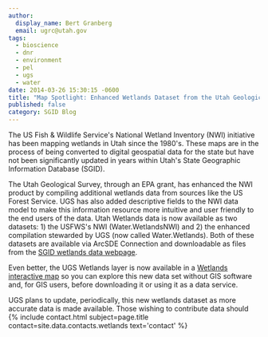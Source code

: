 ```yaml
---
author:
  display_name: Bert Granberg
  email: ugrc@utah.gov
tags:
  - bioscience
  - dnr
  - environment
  - pel
  - ugs
  - water
date: 2014-03-26 15:30:15 -0600
title: "Map Spotlight: Enhanced Wetlands Dataset from the Utah Geological Survey"
published: false
category: SGID Blog
---
```


<p><a href="deleted" alt="" title="Wetland" width="300" height="200" class="inline-text-right" /></a>The US Fish & Wildlife Service's National Wetland Inventory (NWI) initiative has been mapping wetlands in Utah since the 1980's. These maps are in the process of being converted to digital geospatial data for the state but have not been significantly updated in years within Utah's State Geographic Information Database (SGID).</p>
<p>The Utah Geological Survey, through an EPA grant, has enhanced the NWI product by compiling additional wetlands data from sources like the US Forest Service. UGS has also added descriptive fields to the NWI data model to make this information resource more intuitive and user friendly to the end users of the data. Utah Wetlands data is now available as two datasets: 1) the USFWS's NWI (Water.WetlandsNWI) and 2) the enhanced compilation stewarded by UGS (now called Water.Wetlands). Both of these datasets are available via ArcSDE Connection and downloadable as files from the <a href="{% link data/water/wetlands/index.html %}">SGID wetlands data webpage</a>.</p>
<p><a href="deleted" alt="" title="wetlands" class="inline-text-right" /></a>Even better, the UGS Wetlands layer is now available in a <a href="http://bit.ly/1hK0rqQ ">Wetlands interactive map</a> so you can explore this new data set without GIS software and, for GIS users, before downloading it or using it as a data service.</p>
<p>UGS plans to update, periodically, this new wetlands dataset as more accurate data is made available. Those wishing to contribute data should {% include contact.html subject=page.title contact=site.data.contacts.wetlands text='contact' %}</p>
